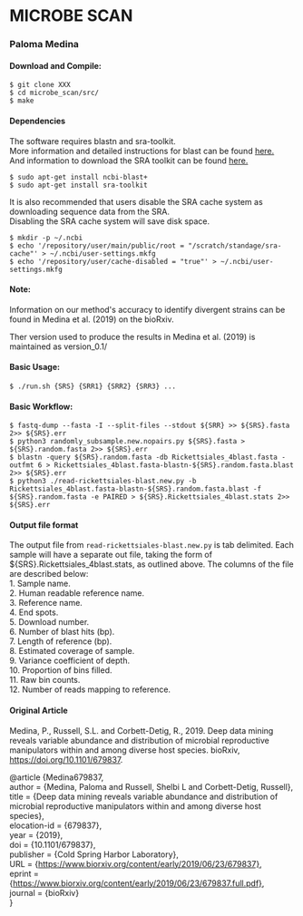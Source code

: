# MICROBE SCAN 

### Paloma  Medina 

#### Download and Compile: 

    $ git clone XXX
    $ cd microbe_scan/src/
    $ make 
  
#### Dependencies 

The software requires blastn and sra-toolkit.  
More information and detailed instructions for blast can be found [here.](https://blast.ncbi.nlm.nih.gov/Blast.cgi?CMD=Web&PAGE_TYPE=BlastDocs&DOC_TYPE=Download)  
And information to download the SRA toolkit can be found [here.](https://www.ncbi.nlm.nih.gov/sra/docs/toolkitsoft/)

    $ sudo apt-get install ncbi-blast+  
    $ sudo apt-get install sra-toolkit  
  
It is also recommended that users disable the SRA cache system as downloading sequence data from the SRA.   
Disabling the SRA cache system will save disk space.   

    $ mkdir -p ~/.ncbi
    $ echo '/repository/user/main/public/root = "/scratch/standage/sra-cache"' > ~/.ncbi/user-settings.mkfg
    $ echo '/repository/user/cache-disabled = "true"' > ~/.ncbi/user-settings.mkfg
    
#### Note: 

Information on our method's accuracy to identify divergent strains can be found in Medina et al. (2019) on the bioRxiv. 

Ther version used to produce the results in Medina et al. (2019) is maintained as version_0.1/

#### Basic Usage: 
    $ ./run.sh {SRS} {SRR1} {SRR2} {SRR3} ... 

#### Basic Workflow: 
    $ fastq-dump --fasta -I --split-files --stdout ${SRR} >> ${SRS}.fasta 2>> ${SRS}.err  
    $ python3 randomly_subsample.new.nopairs.py ${SRS}.fasta > ${SRS}.random.fasta 2>> ${SRS}.err  
    $ blastn -query ${SRS}.random.fasta -db Rickettsiales_4blast.fasta -outfmt 6 > Rickettsiales_4blast.fasta-blastn-${SRS}.random.fasta.blast 2>> ${SRS}.err  
    $ python3 ./read-rickettsiales-blast.new.py -b Rickettsiales_4blast.fasta-blastn-${SRS}.random.fasta.blast -f ${SRS}.random.fasta -e PAIRED > ${SRS}.Rickettsiales_4blast.stats 2>> ${SRS}.err  

#### Output file format 
The output file from `read-rickettsiales-blast.new.py` is tab delimited. Each sample will have a separate out file, taking the form of ${SRS}.Rickettsiales_4blast.stats, as outlined above. The columns of the file are described below:  
	1. Sample name.  
	2. Human readable reference name.  
	3. Reference name.  
	4. End spots.  
	5. Download number.  
	6. Number of blast hits (bp).  
	7. Length of reference (bp).  
	8. Estimated coverage of sample.  
	9. Variance coefficient of depth.  
	10. Proportion of bins filled.  
	11. Raw bin counts.  
	12. Number of reads mapping to reference.  


#### Original Article 
Medina, P., Russell, S.L. and Corbett-Detig, R., 2019. Deep data mining reveals variable abundance and distribution of microbial reproductive manipulators within and among diverse host species. bioRxiv, https://doi.org/10.1101/679837.  

@article {Medina679837,  
	author = {Medina, Paloma and Russell, Shelbi L and Corbett-Detig, Russell},  
	title = {Deep data mining reveals variable abundance and distribution of microbial reproductive manipulators within and among diverse host species},  
	elocation-id = {679837},  
	year = {2019},  
	doi = {10.1101/679837},  
	publisher = {Cold Spring Harbor Laboratory},  
	URL = {https://www.biorxiv.org/content/early/2019/06/23/679837},  
	eprint = {https://www.biorxiv.org/content/early/2019/06/23/679837.full.pdf},  
	journal = {bioRxiv}  
}  

